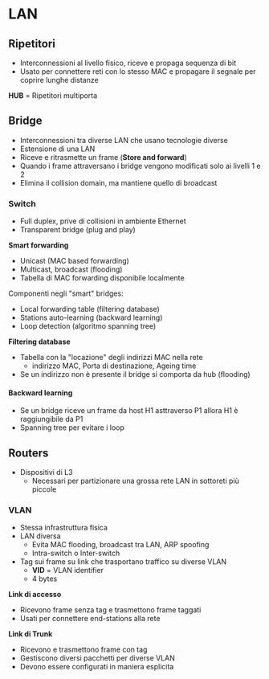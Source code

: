 # LAN
## Ripetitori
- Interconnessioni al livello fisico, riceve e propaga sequenza di bit
- Usato per connettere reti con lo stesso MAC e propagare il segnale per coprire lunghe distanze

**HUB** = Ripetitori multiporta

## Bridge
- Interconnessioni tra diverse LAN che usano tecnologie diverse
- Estensione di una LAN
- Riceve e ritrasmette un frame (**Store and forward**)
- Quando i frame attraversano i bridge vengono modificati solo ai livelli 1 e 2
- Elimina il collision domain, ma mantiene quello di broadcast

### Switch
- Full duplex, prive di collisioni in ambiente Ethernet
- Transparent bridge (plug and play) 

**Smart forwarding**
- Unicast (MAC based forwarding)
- Multicast, broadcast (flooding)
- Tabella di MAC forwarding disponibile localmente

Componenti negli "smart" bridges:
- Local forwarding table (filtering database)
- Stations auto-learning (backward learning)
- Loop detection (algoritmo spanning tree)

**Filtering database**
- Tabella con la "locazione" degli indirizzi MAC nella rete
	- indirizzo MAC, Porta di destinazione, Ageing time
- Se un indirizzo non è presente il bridge si comporta da hub (flooding)

#### Backward learning
- Se un bridge riceve un frame da host H1 asttraverso P1 allora H1 è raggiungibile da P1
- Spanning tree per evitare i loop

## Routers
- Dispositivi di L3
	- Necessari per partizionare una grossa rete LAN in sottoreti più piccole

### VLAN
- Stessa infrastruttura fisica
- LAN diversa
	- Evita MAC flooding, broadcast tra LAN, ARP spoofing
	- Intra-switch o Inter-switch
- Tag sui frame su link che trasportano traffico su diverse VLAN
	- **VID** = VLAN identifier
	- 4 bytes

**Link di accesso**
- Ricevono frame senza tag e trasmettono frame taggati
- Usati per connettere end-stations alla rete

**Link di Trunk**
- Ricevono e trasmettono frame con tag
- Gestiscono diversi pacchetti per diverse VLAN
- Devono essere configurati in maniera esplicita

